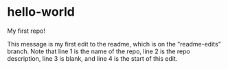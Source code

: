 # hello-world
My first repo!

This message is my first edit to the readme, which is on the "readme-edits" branch. Note that line 1 is the name of the repo, line 2 is the repo description, line 3 is blank, and line 4 is the start of this edit.

